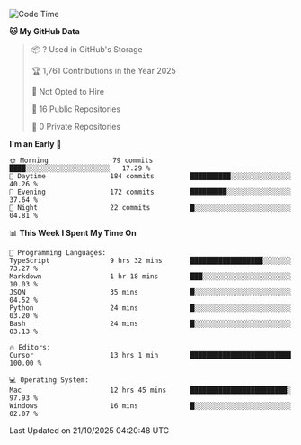 <!--START_SECTION:waka-->
![Code Time](http://img.shields.io/badge/Code%20Time-7%2C972%20hrs%2046%20mins-blue)

**🐱 My GitHub Data** 

> 📦 ? Used in GitHub's Storage 
 > 
> 🏆 1,761 Contributions in the Year 2025
 > 
> 🚫 Not Opted to Hire
 > 
> 📜 16 Public Repositories 
 > 
> 🔑 0 Private Repositories 
 > 
**I'm an Early 🐤** 

```text
🌞 Morning                79 commits          ████░░░░░░░░░░░░░░░░░░░░░   17.29 % 
🌆 Daytime                184 commits         ██████████░░░░░░░░░░░░░░░   40.26 % 
🌃 Evening                172 commits         █████████░░░░░░░░░░░░░░░░   37.64 % 
🌙 Night                  22 commits          █░░░░░░░░░░░░░░░░░░░░░░░░   04.81 % 
```


📊 **This Week I Spent My Time On** 

```text
💬 Programming Languages: 
TypeScript               9 hrs 32 mins       ██████████████████░░░░░░░   73.27 % 
Markdown                 1 hr 18 mins        ███░░░░░░░░░░░░░░░░░░░░░░   10.03 % 
JSON                     35 mins             █░░░░░░░░░░░░░░░░░░░░░░░░   04.52 % 
Python                   24 mins             █░░░░░░░░░░░░░░░░░░░░░░░░   03.20 % 
Bash                     24 mins             █░░░░░░░░░░░░░░░░░░░░░░░░   03.13 % 

🔥 Editors: 
Cursor                   13 hrs 1 min        █████████████████████████   100.00 % 

💻 Operating System: 
Mac                      12 hrs 45 mins      ████████████████████████░   97.93 % 
Windows                  16 mins             █░░░░░░░░░░░░░░░░░░░░░░░░   02.07 % 
```


 Last Updated on 21/10/2025 04:20:48 UTC
<!--END_SECTION:waka-->


